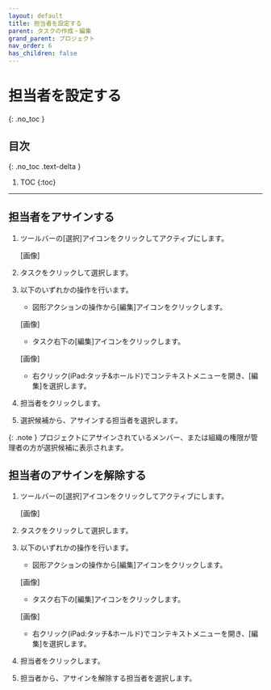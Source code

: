 ```yaml
---
layout: default
title: 担当者を設定する
parent: タスクの作成・編集
grand_parent: プロジェクト
nav_order: 6
has_children: false
---
```


# 担当者を設定する
{: .no_toc }

## 目次
{: .no_toc .text-delta }

1. TOC
{:toc}

---

## 担当者をアサインする

1. ツールバーの[選択]アイコンをクリックしてアクティブにします。
    
    [画像]
    
2. タスクをクリックして選択します。
3. 以下のいずれかの操作を行います。
    - 図形アクションの操作から[編集]アイコンをクリックします。
    
    [画像]
    
    - タスク右下の[編集]アイコンをクリックします。
    
    [画像]
    
    - 右クリック(iPad:タッチ&ホールド)でコンテキストメニューを開き、[編集]を選択します。

4. 担当者をクリックします。
5. 選択候補から、アサインする担当者を選択します。

{: .note }
プロジェクトにアサインされているメンバー、または組織の権限が管理者の方が選択候補に表示されます。

## 担当者のアサインを解除する

1. ツールバーの[選択]アイコンをクリックしてアクティブにします。
    
    [画像]
    
2. タスクをクリックして選択します。
3. 以下のいずれかの操作を行います。
    - 図形アクションの操作から[編集]アイコンをクリックします。
    
    [画像]
    
    - タスク右下の[編集]アイコンをクリックします。
    
    [画像]
    
    - 右クリック(iPad:タッチ&ホールド)でコンテキストメニューを開き、[編集]を選択します。

4. 担当者をクリックします。
5. 担当者から、アサインを解除する担当者を選択します。

